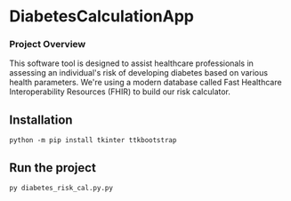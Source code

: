 # DiabetesCalculationApp

### Project Overview

This software tool is designed to assist healthcare professionals in assessing an individual's risk of developing diabetes based on various health parameters. We're using a modern database called Fast Healthcare Interoperability Resources (FHIR) to build our risk calculator.

## Installation

`python -m pip install tkinter ttkbootstrap`

## Run the project

`py diabetes_risk_cal.py.py`


